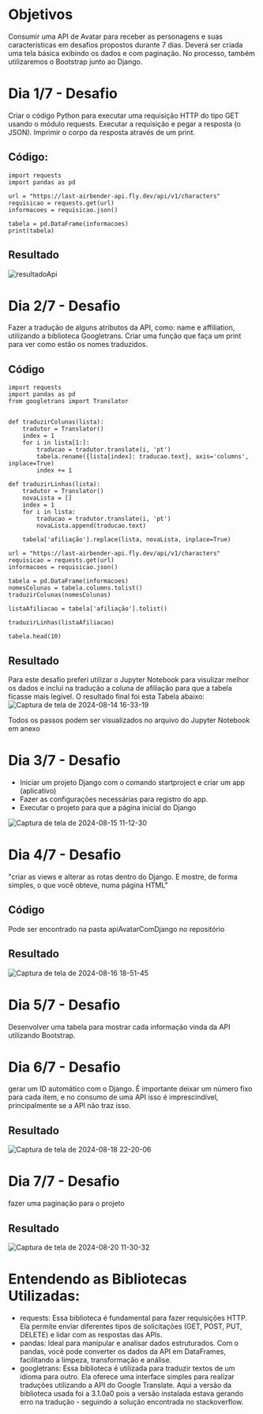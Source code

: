 # Objetivos
Consumir uma API de Avatar para receber as personagens e suas características em desafios propostos durante 7 dias.
Deverá ser criada uma tela básica exibindo os dados e com paginação. No processo, também utilizaremos o Bootstrap junto ao Django.

# Dia 1/7 - Desafio
Criar o código Python para executar uma requisição HTTP do tipo GET usando o módulo requests.
Executar a requisição e pegar a resposta (o JSON).
Imprimir o corpo da resposta através de um print.

## Código:
```
import requests
import pandas as pd

url = "https://last-airbender-api.fly.dev/api/v1/characters"
requisicao = requests.get(url)
informacoes = requisicao.json()

tabela = pd.DataFrame(informacoes)
print(tabela)
```
## Resultado

![resultadoApi](https://github.com/user-attachments/assets/6c57fe63-9367-4998-a564-8c93ef3098fd)


# Dia 2/7 - Desafio
Fazer a tradução de alguns atributos da API, como: name e affiliation, utilizando a biblioteca Googletrans.
Criar uma função que faça um print para ver como estão os nomes traduzidos.

## Código

```
import requests
import pandas as pd
from googletrans import Translator


def traduzirColunas(lista):
    tradutor = Translator()
    index = 1
    for i in lista[1:]:
        traducao = tradutor.translate(i, 'pt')
        tabela.rename({lista[index]: traducao.text}, axis='columns', inplace=True)
        index += 1

def traduzirLinhas(lista):
    tradutor = Translator()
    novaLista = []
    index = 1
    for i in lista:
        traducao = tradutor.translate(i, 'pt')
        novaLista.append(traducao.text)
    
    tabela['afiliação'].replace(lista, novaLista, inplace=True)

url = "https://last-airbender-api.fly.dev/api/v1/characters"
requisicao = requests.get(url)
informacoes = requisicao.json()

tabela = pd.DataFrame(informacoes)
nomesColunas = tabela.columns.tolist()
traduzirColunas(nomesColunas)

listaAfiliacao = tabela['afiliação'].tolist()

traduzirLinhas(listaAfiliacao)

tabela.head(10)

```

## Resultado
Para este desafio preferi utilizar o Jupyter Notebook para visulizar melhor os dados e inclui na tradução a coluna de afiliação para que a tabela ficasse mais legível.
O resultado final foi esta Tabela abaixo:
![Captura de tela de 2024-08-14 16-33-19](https://github.com/user-attachments/assets/086fc1d5-a3ee-4e26-a781-c76d48e2cefb)


Todos os passos podem ser visualizados no arquivo do Jupyter Notebook em anexo

# Dia 3/7 - Desafio
* Iniciar um projeto Django com o comando startproject e criar um app (aplicativo)
* Fazer as configurações necessárias para registro do app.
* Executar o projeto para que a página inicial do Django

![Captura de tela de 2024-08-15 11-12-30](https://github.com/user-attachments/assets/026fd427-8188-41ab-8d8f-d7dff7f11906)

# Dia 4/7 - Desafio
"criar as views e alterar as rotas dentro do Django. E mostre, de forma simples, o que você obteve, numa página HTML"

## Código
Pode ser encontrado na pasta apiAvatarComDjango no repositório

## Resultado
![Captura de tela de 2024-08-16 18-51-45](https://github.com/user-attachments/assets/ee4dac3b-b56a-4026-b0b4-8761e404860c)

# Dia 5/7 - Desafio
Desenvolver uma tabela para mostrar cada informação vinda da API utilizando Bootstrap.

# Dia 6/7 - Desafio 
gerar um ID automático com o Django. É importante deixar um número fixo para cada item, e no consumo de uma API isso é imprescindível, principalmente se a API não traz isso.
## Resultado
![Captura de tela de 2024-08-18 22-20-06](https://github.com/user-attachments/assets/9955fc5c-0614-4810-8601-582da158ce12)

# Dia 7/7 - Desafio
fazer uma paginação para o projeto
## Resultado
![Captura de tela de 2024-08-20 11-30-32](https://github.com/user-attachments/assets/c6325358-4e80-4d98-8002-1aa132f7f764)


# Entendendo as Bibliotecas Utilizadas:

* requests: Essa biblioteca é fundamental para fazer requisições HTTP. Ela permite enviar diferentes tipos de solicitações (GET, POST, PUT, DELETE) e lidar com as respostas das APIs.
* pandas: Ideal para manipular e analisar dados estruturados. Com o pandas, você pode converter os dados da API em DataFrames, facilitando a limpeza, transformação e análise.
* googletrans: Essa biblioteca é utilizada para traduzir textos de um idioma para outro. Ela oferece uma interface simples para realizar traduções utilizando a API do Google Translate. Aqui a versão da biblioteca usada foi a 3.1.0a0 pois a versão instalada estava gerando erro na tradução - seguindo a solução encontrada no stackoverflow.
